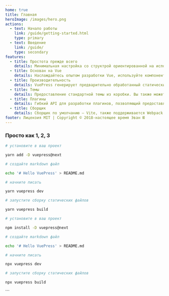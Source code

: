 ```yaml
---
home: true
title: Главная
heroImage: /images/hero.png
actions:
  - text: Начало работы
    link: /guide/getting-started.html
    type: primary
  - text: Введение
    link: /guide/
    type: secondary
features:
  - title: Простота прежде всего
    details: Минимальная настройка со структрой ориентированной на использование markdown позволит вам сфокусироваться на написании текстов.
  - title: Основан на Vue
    details: Наслаждайтесь опытом разработки Vue, используйте компоненты Vue в markdown и разрабатывайте собственные темы с помощью Vue.
  - title: Производительность
    details: VuePress генерирует предварительно обработанный статический HTML для каждой страницы и запускается как SPA после загрузки страницы.
  - title: Темы
    details: Предоставление стандартной темы из коробки. Вы также можете выбрать тему сообщества или создать свою собственную.
  - title: Плагины
    details: Гибкий API для разработки плагинов, позволяющий предоставлять множество готовых функций для вашего сайта.
  - title: Сборщик
    details: Сборщик по умолчанию — Vite, также поддерживается Webpack. Выберите тот, который вам больше нравится!
footer: Лицензия MIT | Copyright © 2018-настоящее время Эван Ю
---
```


### Просто как 1, 2, 3

<CodeGroup>
  <CodeGroupItem title="YARN" active>

```bash
# установите в ваш проект

yarn add -D vuepress@next

# создайте markdown файл

echo '# Hello VuePress' > README.md

# начните писать

yarn vuepress dev

# запустите сборку статических файлов

yarn vuepress build

```

  </CodeGroupItem>

  <CodeGroupItem title="NPM">
  
```bash
# установите в ваш проект

npm install -D vuepress@next

# создайте markdown файл

echo '# Hello VuePress' > README.md

# начните писать

npx vuepress dev

# запустите сборку статических файлов

npx vuepress build

```
  </CodeGroupItem>
</CodeGroup>
```
